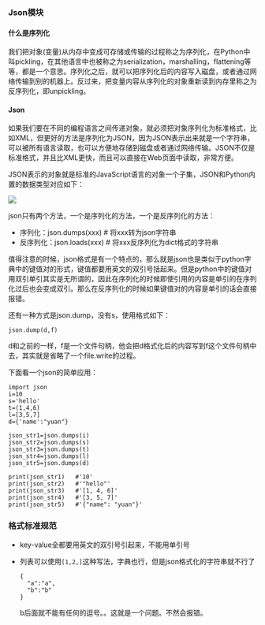 ### Json模块

#### 什么是序列化

我们把对象(变量)从内存中变成可存储或传输的过程称之为序列化，在Python中叫pickling，在其他语言中也被称之为serialization，marshalling，flattening等等，都是一个意思。序列化之后，就可以把序列化后的内容写入磁盘，或者通过网络传输到别的机器上。反过来，把变量内容从序列化的对象重新读到内存里称之为反序列化，即unpickling。

#### Json

如果我们要在不同的编程语言之间传递对象，就必须把对象序列化为标准格式，比如XML，但更好的方法是序列化为JSON，因为JSON表示出来就是一个字符串，可以被所有语言读取，也可以方便地存储到磁盘或者通过网络传输。JSON不仅是标准格式，并且比XML更快，而且可以直接在Web页面中读取，非常方便。

JSON表示的对象就是标准的JavaScript语言的对象一个子集，JSON和Python内置的数据类型对应如下：

![](http://omk1n04i8.bkt.clouddn.com/17-7-25/74525809.jpg)



json只有两个方法，一个是序列化的方法，一个是反序列化的方法：

- 序列化：json.dumps(xxx) # 将xxx转为json字符串
- 反序列化：json.loads(xxx) # 将xxx反序列化为dict格式的字符串

值得注意的时候，json格式是有一个特点的，那么就是json也是类似于python字典中的键值对的形式，键值都要用英文的双引号括起来。但是python中的键值对用双引单引其实是无所谓的，因此在序列化的时候即使引用的内容是单引的在序列化过后也会变成双引。那么在反序列化的时候如果键值对的内容是单引的话会直接报错。

还有一种方式是json.dump，没有s，使用格式如下：

```
json.dump(d,f)
```

d和之前的一样，f是一个文件句柄，他会把d格式化后的内容写到f这个文件句柄中去，其实就是省略了一个file.write的过程。

下面看一个json的简单应用：

```
import json
i=10
s='hello'
t=(1,4,6)
l=[3,5,7]
d={'name':"yuan"}

json_str1=json.dumps(i)
json_str2=json.dumps(s)
json_str3=json.dumps(t)
json_str4=json.dumps(l)
json_str5=json.dumps(d)

print(json_str1)   #'10'
print(json_str2)   #'"hello"'
print(json_str3)   #'[1, 4, 6]'
print(json_str4)   #'[3, 5, 7]'
print(json_str5)   #'{"name": "yuan"}'
```

### 格式标准规范

- key-value全都要用英文的双引号引起来，不能用单引号

- 列表可以使用`[1,2,]`这种写法，字典也行，但是json格式化的字符串就不行了

  ```
  {
    "a":"a",
    "b":"b"
  }
  ```

  b后面就不能有任何的逗号。。这就是一个问题。不然会报错。